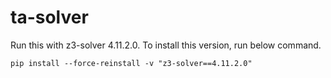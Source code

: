 # ta-solver
Run this with z3-solver 4.11.2.0. To install this version, run below command.

`pip install --force-reinstall -v "z3-solver==4.11.2.0"`